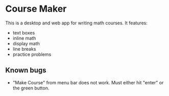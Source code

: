 # Course Maker
This is a desktop and web app for writing math courses. It features:
* text boxes
* inline math
* display math
* line breaks
* practice problems

## Known bugs
* "Make Course" from menu bar does not work. Must either hit "enter" or the green button.

